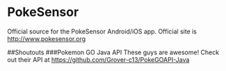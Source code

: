 # PokeSensor
Official source for the PokeSensor Android/iOS app. Official site is http://www.pokesensor.org

##Shoutouts
###Pokemon GO Java API
These guys are awesome! Check out their API at https://github.com/Grover-c13/PokeGOAPI-Java
